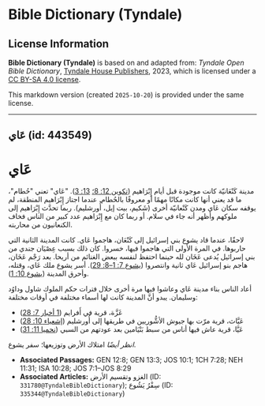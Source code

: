 # Bible Dictionary (Tyndale)

## License Information

**Bible Dictionary (Tyndale)** is based on and adapted from: _Tyndale Open Bible Dictionary_, [Tyndale House Publishers](https://tyndaleopenresources.com/), 2023, which is licensed under a [CC BY-SA 4.0 license](https://creativecommons.org/licenses/by-sa/4.0/legalcode.en).

This markdown version (created `2025-10-20`) is provided under the same license.



--------------------------------

## عَاي (id: 443549)

عَاي
====

مدينة كَنْعَانيّة كانت موجودة قبل أيام إِبْرَاهيم ([تكوين 12: 8؛](https://ref.ly/Gen12:8) [13: 3](https://ref.ly/Gen13:3)). "عَاي" تعني "حُطام"، ما قد يعني أنها كانت مكانًا مهمًا أو معروفًا بالحُطام. عندما اجتاز إِبْرَاهيم المنطقة، لم يوقفه سكان عَاي ومدن كَنْعانيّة أخرى (شَكيم، بيت إيل، أُورشليم). ربما تحدَّث إِبْرَاهيم إلى ملوكهم وأظهر أنه جاء في سلام. أو ربما كان مع إِبْرَاهيم عدد كبير من الناس فخاف الكنعانيون من محاربته.

لاحقًا، عندما قاد يشوع بني إسرائيل إلى كَنْعَان، هاجموا عَاي. كانت المدينة الثانية التي حاربوها. في المرة الأولى التي هاجموا فيها، خسروا. كان ذلك بسبب عِصْيَان جندي من بني إسرائيل يُدعى عَخَان لله حينما احتفظ لنفسه ببعض الغنائم من أريحا. بعد رَجْم عَخَان، هاجم بنو إسرائيل عَاي ثانية وانتصروا ([يشوع 7: 1–8: 29](https://ref.ly/Josh7:1-Josh8:29)). أسر يشوع ملك عَاي، وقتله، وأحرق المدينة ([يشوع 10: 1](https://ref.ly/Josh10:1)).

أعاد الناس بناء مدينة عَاي وعاشوا فيها مرة أخرى خلال فترات حكم الملوك شاول وداوُد وسليمان. يبدو أنَّ المدينة كانت لها أسماء مختلفة في أوقات مختلفة:

* غَزَّة، قرية في أَفرايم ([1 أخبار 7: 28](https://ref.ly/1Chr7:28))
* عَيَّاث، قرية مرّت بها جيوش الأشُّوريين في طريقها إلى أُورشليم ([إشعياء 10: 28](https://ref.ly/Isa10:28))
* عَيَّا، قرية عاش فيها أناس من سبط بَنْيَامين بعد عودتهم من السبي ([نحميا 11: 31](https://ref.ly/Neh11:31))

*انظر أيضًا* امتلاك الأرض وتوزيعها؛ سفر يشوع.

* **Associated Passages:** GEN 12:8; GEN 13:3; JOS 10:1; 1CH 7:28; NEH 11:31; ISA 10:28; JOS 7:1–JOS 8:29
* **Associated Articles:** الغزو وتقسيم الأرض (ID: `331780@TyndaleBibleDictionary`); سِفْرُ يَشُوع (ID: `335344@TyndaleBibleDictionary`)

